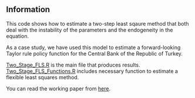 ## Information

This code shows how to estimate a two-step least sqaure method that both deal with the instability of the parameters and the endogeneity in the equation.

As a case study, we have used this model to estimate a forward-looking Taylor rule policy function for the Central Bank of the Republic of Turkey.

[Two_Stage_FLS.R](https://github.com/Soybilgen/Two_Stage_FLS/blob/master/Two_Stage_FLS.R) is the main file that produces results. [Two_Stage_FLS_Functions.R](https://github.com/Soybilgen/Two_Stage_FLS/blob/master/Two_Stage_FLS_Functions.R) includes necessary function to estimate a flexible least squares method.

You can read the working paper from [here](https://github.com/Soybilgen/Two_Stage_FLS/blob/master/Time%20Varying%20Taylor%20Rule%20Estimation%20for%20Turkey.pdf).
